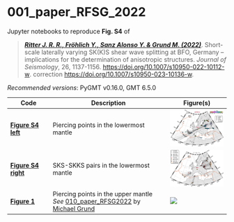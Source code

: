 # 001_paper_RFSG_2022

Jupyter notebooks to reproduce **Fig. S4** of

> [**_Ritter J. R. R., Fröhlich Y., Sanz Alonso Y. & Grund M. (2022)_**](https://doi.org/10.1007/s10950-022-10112-w).
> Short-scale laterally varying SK(K)S shear wave splitting at BFO, Germany – implications for the determination of anisotropic structures.
> *Journal of Seismology*, 26, 1137-1156.
> https://doi.org/10.1007/s10950-022-10112-w. correction https://doi.org/10.1007/s10950-023-10136-w.

_Recommended versions_: PyGMT v0.16.0, GMT 6.5.0

| Code | Description | Figure(s) |
| --- | --- | --- |
| **[Figure S4 left](https://github.com/yvonnefroehlich/gmt-pygmt-plotting/blob/main/001_paper_RFSG_2022/Figure_S4/RFSG_FigS4_left_swsm.ipynb)**     | Piercing points in the lowermost mantle | <img src="https://github.com/yvonnefroehlich/gmt-pygmt-plotting/raw/main/001_paper_RFSG_2022/Figure_S4/RFSG_FigS4_left_swsm.png" width="150">   |
| **[Figure S4 right](https://github.com/yvonnefroehlich/gmt-pygmt-plotting/blob/main/001_paper_RFSG_2022/Figure_S4/RFSG_FigS4_right_pairs.ipynb)**  | SKS-SKKS pairs in the lowermost mantle  | <img src="https://github.com/yvonnefroehlich/gmt-pygmt-plotting/raw/main/001_paper_RFSG_2022/Figure_S4/RFSG_FigS4_right_pairs.png" width="150"> |
| **[Figure 1](https://github.com/michaelgrund/GMT-plotting/blob/main/010_paper_RFSG2022/RFSG_2022_Fig_01.ipynb)**                                   | Piercing points in the upper mantle <br> _See_ [010_paper_RFSG2022](https://github.com/michaelgrund/GMT-plotting/blob/main/010_paper_RFSG2022/RFSG_2022_Fig_01.ipynb) by [Michael Grund](https://github.com/michaelgrund) | <img src="https://github.com/michaelgrund/GMT-plotting/blob/main/010_paper_RFSG2022/PLOT_fig01_map_URG.png" width="150">                        |
 
